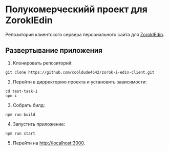 # Полукомерческийй проект для ZorokIEdin

Репозиторий клиентского сервера персонального сайта для [ZorokIEdin](https://vk.com/zorokiedin).

## Развертывание приложения

1. Клонировать репозиторий:

```console
git clone https://github.com/cooldude4642/zorok-i-edin-client.git
```

2. Перейти в дирректорию проекта и установить зависимости:

```console
cd test-task-1
npm i
```

3. Собрать билд:

```console
npm run build
```

4. Запустить приложение:

```console
npm run start
```

5. Перейти на [http://localhost:3000](http://localhost:3000).
